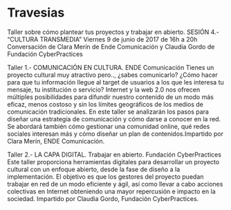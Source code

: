 # Travesias
Taller sobre cómo plantear tus proyectos y trabajar en abierto. 
SESIÓN 4.- “CULTURA TRANSMEDIA” Viernes 9 de junio de 2017 de 16h a 20h
Conversación de Clara Merín de Ende Comunicación y Claudia Gordo de Fundación CyberPractices

Taller 1.- COMUNICACIÓN EN CULTURA. ENDE Comunicación
Tienes un proyecto cultural muy atractivo pero.., ¿sabes comunicarlo? ¿Cómo hacer para que tu información llegue al target de usuarios a los que les interesa tu mensaje, tu institución o servicio? Internet y la web 2.0 nos ofrecen múltiples posibilidades para difundir nuestro contenido de un modo más eficaz, menos costoso y sin los límites geográficos de los medios de comunicación tradicionales. En este taller se analizarán los pasos para diseñar una estrategia de comunicación y cómo darse a conocer en la red. Se abordará también cómo gestionar una comunidad online, qué redes sociales interesan más y cómo diseñar un plan de contenidos.Impartido por Clara Merín, ENDE Comunicación.

Taller 2.- LA CAPA DIGITAL. Trabajar en abierto. Fundación CyberPractices
Este taller proporciona herramientas digitales para desarrollar un proyecto cultural con un enfoque abierto, desde la fase de diseño a la implementación. El objetivo es que los gestores del proyecto puedan trabajar en red de un modo eficiente y ágil, así como llevar a cabo acciones colectivas en Internet obteniendo una mayor repercusión e impacto en la sociedad. Impartido por Claudia Gordo, Fundación CyberPractices.
